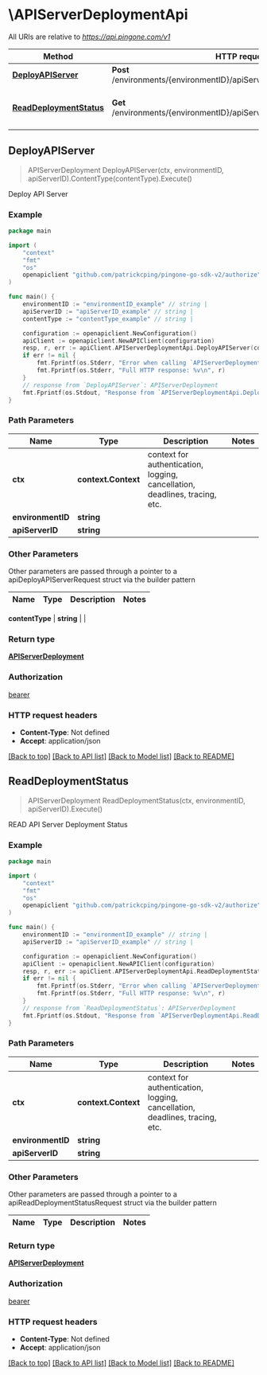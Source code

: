 # \APIServerDeploymentApi

All URIs are relative to *https://api.pingone.com/v1*

Method | HTTP request | Description
------------- | ------------- | -------------
[**DeployAPIServer**](APIServerDeploymentApi.md#DeployAPIServer) | **Post** /environments/{environmentID}/apiServers/{apiServerID}/deployment | Deploy API Server
[**ReadDeploymentStatus**](APIServerDeploymentApi.md#ReadDeploymentStatus) | **Get** /environments/{environmentID}/apiServers/{apiServerID}/deployment | READ API Server Deployment Status



## DeployAPIServer

> APIServerDeployment DeployAPIServer(ctx, environmentID, apiServerID).ContentType(contentType).Execute()

Deploy API Server

### Example

```go
package main

import (
    "context"
    "fmt"
    "os"
    openapiclient "github.com/patrickcping/pingone-go-sdk-v2/authorize"
)

func main() {
    environmentID := "environmentID_example" // string | 
    apiServerID := "apiServerID_example" // string | 
    contentType := "contentType_example" // string | 

    configuration := openapiclient.NewConfiguration()
    apiClient := openapiclient.NewAPIClient(configuration)
    resp, r, err := apiClient.APIServerDeploymentApi.DeployAPIServer(context.Background(), environmentID, apiServerID).ContentType(contentType).Execute()
    if err != nil {
        fmt.Fprintf(os.Stderr, "Error when calling `APIServerDeploymentApi.DeployAPIServer``: %v\n", err)
        fmt.Fprintf(os.Stderr, "Full HTTP response: %v\n", r)
    }
    // response from `DeployAPIServer`: APIServerDeployment
    fmt.Fprintf(os.Stdout, "Response from `APIServerDeploymentApi.DeployAPIServer`: %v\n", resp)
}
```

### Path Parameters


Name | Type | Description  | Notes
------------- | ------------- | ------------- | -------------
**ctx** | **context.Context** | context for authentication, logging, cancellation, deadlines, tracing, etc.
**environmentID** | **string** |  | 
**apiServerID** | **string** |  | 

### Other Parameters

Other parameters are passed through a pointer to a apiDeployAPIServerRequest struct via the builder pattern


Name | Type | Description  | Notes
------------- | ------------- | ------------- | -------------


 **contentType** | **string** |  | 

### Return type

[**APIServerDeployment**](APIServerDeployment.md)

### Authorization

[bearer](../README.md#bearer)

### HTTP request headers

- **Content-Type**: Not defined
- **Accept**: application/json

[[Back to top]](#) [[Back to API list]](../README.md#documentation-for-api-endpoints)
[[Back to Model list]](../README.md#documentation-for-models)
[[Back to README]](../README.md)


## ReadDeploymentStatus

> APIServerDeployment ReadDeploymentStatus(ctx, environmentID, apiServerID).Execute()

READ API Server Deployment Status

### Example

```go
package main

import (
    "context"
    "fmt"
    "os"
    openapiclient "github.com/patrickcping/pingone-go-sdk-v2/authorize"
)

func main() {
    environmentID := "environmentID_example" // string | 
    apiServerID := "apiServerID_example" // string | 

    configuration := openapiclient.NewConfiguration()
    apiClient := openapiclient.NewAPIClient(configuration)
    resp, r, err := apiClient.APIServerDeploymentApi.ReadDeploymentStatus(context.Background(), environmentID, apiServerID).Execute()
    if err != nil {
        fmt.Fprintf(os.Stderr, "Error when calling `APIServerDeploymentApi.ReadDeploymentStatus``: %v\n", err)
        fmt.Fprintf(os.Stderr, "Full HTTP response: %v\n", r)
    }
    // response from `ReadDeploymentStatus`: APIServerDeployment
    fmt.Fprintf(os.Stdout, "Response from `APIServerDeploymentApi.ReadDeploymentStatus`: %v\n", resp)
}
```

### Path Parameters


Name | Type | Description  | Notes
------------- | ------------- | ------------- | -------------
**ctx** | **context.Context** | context for authentication, logging, cancellation, deadlines, tracing, etc.
**environmentID** | **string** |  | 
**apiServerID** | **string** |  | 

### Other Parameters

Other parameters are passed through a pointer to a apiReadDeploymentStatusRequest struct via the builder pattern


Name | Type | Description  | Notes
------------- | ------------- | ------------- | -------------



### Return type

[**APIServerDeployment**](APIServerDeployment.md)

### Authorization

[bearer](../README.md#bearer)

### HTTP request headers

- **Content-Type**: Not defined
- **Accept**: application/json

[[Back to top]](#) [[Back to API list]](../README.md#documentation-for-api-endpoints)
[[Back to Model list]](../README.md#documentation-for-models)
[[Back to README]](../README.md)

